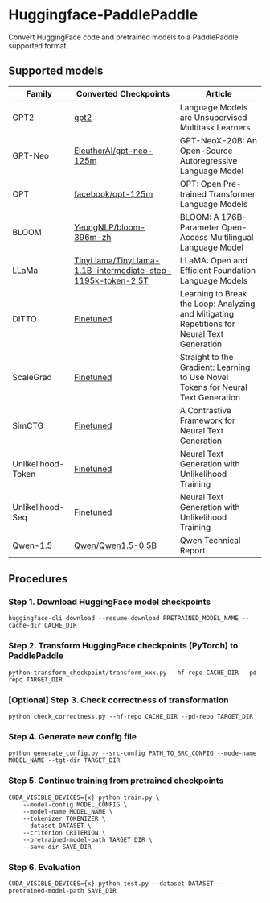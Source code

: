 # Huggingface-PaddlePaddle

Convert HuggingFace code and pretrained models to a PaddlePaddle supported format.

## Supported models

| Family             | Converted Checkpoints                                                                                                        | Article                                                                                     |
| ------------------ | ---------------------------------------------------------------------------------------------------------------------------- | ------------------------------------------------------------------------------------------- |
| GPT2               | [gpt2](https://huggingface.co/DataHammer/PaddlePaddle-GPT2)                                                                  | Language Models are Unsupervised Multitask Learners                                         |
| GPT-Neo            | [EleutherAI/gpt-neo-125m](https://huggingface.co/DataHammer/PaddlePaddle-GPT-Neo-125M)                                       | GPT-NeoX-20B: An Open-Source Autoregressive Language Model                                  |
| OPT                | [facebook/opt-125m](https://huggingface.co/DataHammer/PaddlePaddle-OPT-125M)                                                 | OPT: Open Pre-trained Transformer Language Models                                           |
| BLOOM              | [YeungNLP/bloom-396m-zh](https://huggingface.co/DataHammer/PaddlePaddle-BLOOM-396M-zh)                                       | BLOOM: A 176B-Parameter Open-Access Multilingual Language Model                             |
| LLaMa              | [TinyLlama/TinyLlama-1.1B-intermediate-step-1195k-token-2.5T](https://huggingface.co/DataHammer/PaddlePaddle-TinyLlama-1.1B) | LLaMA: Open and Efficient Foundation Language Models                                        |
| DITTO              | [Finetuned](https://huggingface.co/DataHammer/PaddlePaddle-DITTO)                                                            | Learning to Break the Loop: Analyzing and Mitigating Repetitions for Neural Text Generation |
| ScaleGrad          | [Finetuned](https://huggingface.co/DataHammer/PaddlePaddle-ScaleGrad)                                                        | Straight to the Gradient: Learning to Use Novel Tokens for Neural Text Generation           |
| SimCTG             | [Finetuned](https://huggingface.co/DataHammer/PaddlePaddle-SimCTG)                                                           | A Contrastive Framework for Neural Text Generation                                          |
| Unlikelihood-Token | [Finetuned](https://huggingface.co/DataHammer/PaddlePaddle-UnlikelihoodTraining-Token-Level)                                 | Neural Text Generation with Unlikelihood Training                                           |
| Unlikelihood-Seq   | [Finetuned](https://huggingface.co/DataHammer/PaddlePaddle-UnlikelihoodTraining-Sequence-Level)                              | Neural Text Generation with Unlikelihood Training                                           |
| Qwen-1.5           | [Qwen/Qwen1.5-0.5B](https://huggingface.co/Qwen/Qwen1.5-0.5B)                                                                | Qwen Technical Report                                                                       |

## Procedures

### Step 1. Download HuggingFace model checkpoints

```commandline
huggingface-cli download --resume-download PRETRAINED_MODEL_NAME --cache-dir CACHE_DIR
```

### Step 2. Transform HuggingFace checkpoints (PyTorch) to PaddlePaddle

```commandline
python transform_checkpoint/transform_xxx.py --hf-repo CACHE_DIR --pd-repo TARGET_DIR
```

### [Optional] Step 3. Check correctness of transformation

```commandline
python check_correctness.py --hf-repo CACHE_DIR --pd-repo TARGET_DIR
```

### Step 4. Generate new config file

```commandline
python generate_config.py --src-config PATH_TO_SRC_CONFIG --mode-name MODEL_NAME --tgt-dir TARGET_DIR
```

### Step 5. Continue training from pretrained checkpoints

```commandline
CUDA_VISIBLE_DEVICES={x} python train.py \
    --model-config MODEL_CONFIG \
    --model-name MODEL_NAME \
    --tokenizer TOKENIZER \
    --dataset DATASET \
    --criterion CRITERION \
    --pretrained-model-path TARGET_DIR \
    --save-dir SAVE_DIR
```

### Step 6. Evaluation

```commandline
CUDA_VISIBLE_DEVICES={x} python test.py --dataset DATASET --pretrained-model-path SAVE_DIR
```

